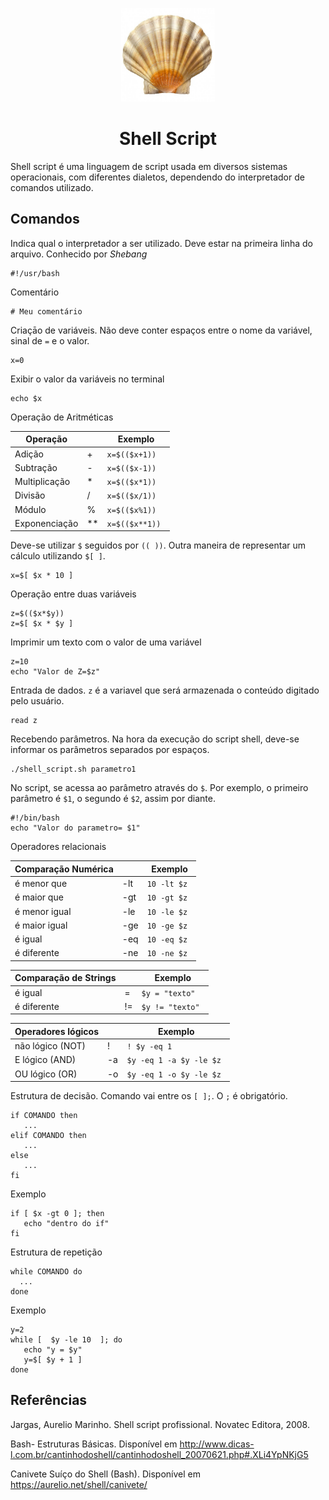 <p align="center">
  <img src="00-logo.jpg" width="150">
<h1 align="center"> Shell Script </h1>
</p>

Shell script é uma linguagem de script usada em diversos sistemas operacionais, com diferentes dialetos, dependendo do interpretador de comandos utilizado. 

## Comandos

Indica qual o interpretador a ser utilizado. Deve estar na primeira linha do arquivo. Conhecido por *Shebang*
```shell
#!/usr/bash
```

Comentário

```shell
# Meu comentário
```

Criaçāo de variáveis. Não deve conter espaços entre o nome da variável, sinal de ```=``` e o valor.

```shell
x=0
```

Exibir o valor da variáveis no terminal

```shell
echo $x
```

Operação de Aritméticas

| Operação            |    | Exemplo |
|---------------------|----|---------|
| Adição              | +  |   ```x=$(($x+1)) ```      |
| Subtração           | -  |   ```x=$(($x-1)) ```       |
| Multiplicação       | *  |   ```x=$(($x*1)) ```       |
| Divisão             | /  |    ```x=$(($x/1)) ```      |
| Módulo              | %  |    ```x=$(($x%1)) ```      |
| Exponenciação       | ** |    ```x=$(($x**1)) ```      |

Deve-se utilizar ```$``` seguidos por ```(( ))```.
Outra maneira de representar um cálculo utilizando ```$[ ]```.

```shell
x=$[ $x * 10 ] 
```

Operação entre duas variáveis

```shell
z=$(($x*$y))
z=$[ $x * $y ]
```

Imprimir um texto com o valor de uma variável

```shell
z=10
echo "Valor de Z=$z"
```

Entrada de dados. ```z``` é a variavel que será armazenada o conteúdo digitado pelo usuário.

```shell
read z
```

Recebendo parâmetros. Na hora da execução do script shell, deve-se informar os parâmetros separados por espaços.

```shell
./shell_script.sh parametro1
```

No script, se acessa ao parâmetro através do ```$```. Por exemplo, o primeiro parâmetro é ```$1```, o segundo é ```$2```, assim por diante.

```shell
#!/bin/bash
echo "Valor do parametro= $1"
```
Operadores relacionais

| Comparação Numérica |     | Exemplo |
|---------------------|-----|---------|
| é menor que         | -lt |  ``` 10 -lt $z  ```    |
| é maior que         | -gt |  ``` 10 -gt $z  ```      |
| é menor igual       | -le |  ``` 10 -le $z  ```       |
| é maior igual       | -ge |  ``` 10 -ge $z  ```       |
| é igual             | -eq |  ``` 10 -eq $z  ```       |
| é diferente         | -ne |  ``` 10 -ne $z  ```       |

| Comparação de Strings |     | Exemplo |
|-----------------------|-----|---------|
| é igual               | = |  ``` $y = "texto"  ```    |
| é diferente           | != |  ``` $y != "texto"  ```      |

| Operadores lógicos    |     | Exemplo |
|-----------------------|-----|---------|
| não lógico (NOT)       | ! |  ``` ! $y -eq 1   ```    |
| E   lógico (AND)       | -a |  ``` $y -eq 1 -a $y -le $z  ```      |
| OU   lógico  (OR)      | -o |  ``` $y -eq 1 -o $y -le $z  ```      |


Estrutura de decisão. Comando vai entre os ```[ ];```. O ```;``` é obrigatório.

```shell
if COMANDO then
   ...
elif COMANDO then
   ...
else
   ...
fi
```

Exemplo

```shell
if [ $x -gt 0 ]; then
   echo "dentro do if"
fi
```

Estrutura de repetição

```shell
while COMANDO do
  ...
done
```

Exemplo

```shell
y=2
while [  $y -le 10  ]; do
   echo "y = $y"
   y=$[ $y + 1 ]
done
```

## Referências

Jargas, Aurelio Marinho. Shell script profissional. Novatec Editora, 2008.

Bash- Estruturas Básicas. Disponível em http://www.dicas-l.com.br/cantinhodoshell/cantinhodoshell_20070621.php#.XLi4YpNKjG5

Canivete Suíço do Shell (Bash). Disponível em https://aurelio.net/shell/canivete/


